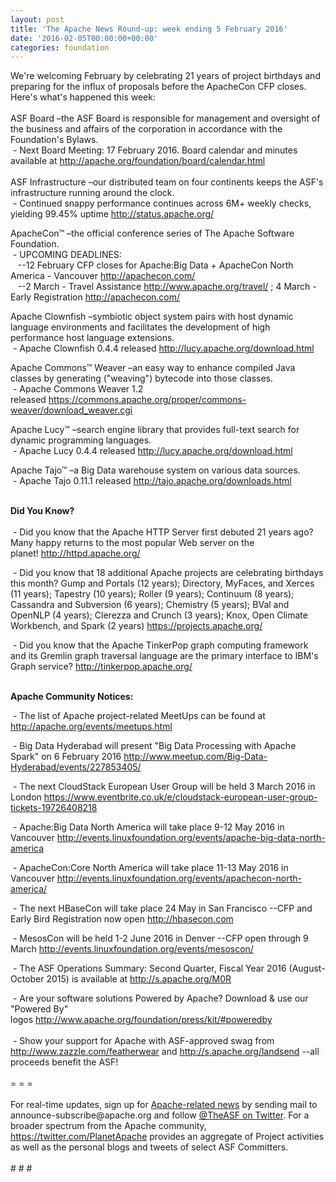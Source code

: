```yaml
---
layout: post
title: 'The Apache News Round-up: week ending 5 February 2016'
date: '2016-02-05T00:00:00+00:00'
categories: foundation
---
```

<div>We're welcoming February by celebrating 21 years of project birthdays and preparing for the influx of proposals before the ApacheCon CFP closes. Here's what's happened this week:</div> 
  <div><br /></div> 
  <div>ASF Board –the ASF Board is responsible for management and oversight of the business and affairs of the corporation in accordance with the Foundation's Bylaws.<br />&nbsp;- Next Board Meeting: 17 February 2016. Board calendar and minutes available at <a href="http://apache.org/foundation/board/calendar.html">http://apache.org/foundation/board/calendar.html</a></div> 
  <div><br /></div> 
  <div>ASF Infrastructure –our distributed team on four continents keeps the ASF's infrastructure running around the clock.</div> 
  <div>&nbsp;- Continued snappy performance continues across 6M+ weekly checks, yielding 99.45% uptime <a href="http://status.apache.org/">http://status.apache.org/</a></div> 
  <div> 
    <p>ApacheCon™ –the official conference series of The Apache Software Foundation.<br />&nbsp;- UPCOMING DEADLINES: <br />&nbsp; &nbsp;--12 February&nbsp;CFP closes for Apache:Big Data +&nbsp;ApacheCon North America - Vancouver&nbsp;<a href="http://apachecon.com/">http://apachecon.com/</a><br />&nbsp; &nbsp;--2 March - Travel Assistance&nbsp;<a href="http://www.apache.org/travel/">http://www.apache.org/travel/</a>&nbsp;; 4 March - Early Registration&nbsp;<a href="http://apachecon.com/">http://apachecon.com/</a></p> 
    <p>Apache Clownfish –symbiotic object system pairs with host dynamic language environments and facilitates the development of high performance host language extensions.<br />&nbsp;- Apache Clownfish 0.4.4 released&nbsp;<a href="http://lucy.apache.org/download.html">http://lucy.apache.org/download.html</a></p> 
  </div> 
  <div> 
    <p>Apache Commons™ Weaver –an easy way to enhance compiled Java classes by generating (&quot;weaving&quot;) bytecode into those classes.<br />&nbsp;- Apache Commons Weaver 1.2 released&nbsp;<a href="https://commons.apache.org/proper/commons-weaver/download_weaver.cgi">https://commons.apache.org/proper/commons-weaver/download_weaver.cgi</a></p> 
    <p>Apache Lucy™ –search engine library that provides full-text search for dynamic programming languages.<br />&nbsp;- Apache Lucy 0.4.4 released&nbsp;<a href="http://lucy.apache.org/download.html">http://lucy.apache.org/download.html</a></p> 
    <p>Apache Tajo™ –a Big Data warehouse system on various data sources.<br />&nbsp;- Apache Tajo 0.11.1 released&nbsp;<a href="http://tajo.apache.org/downloads.html">http://tajo.apache.org/downloads.html</a></p> 
  </div> 
  <div><strong><br />Did You Know?</strong></div> 
  <div><br /></div> 
  <div>&nbsp;- Did you know that the Apache HTTP Server first debuted 21 years ago? Many happy returns to the most popular Web server on the planet!&nbsp;<a href="http://httpd.apache.org/">http://httpd.apache.org/</a></div> 
  <div> 
    <p>&nbsp;- Did you know that 18 additional Apache projects are celebrating birthdays this month? Gump and Portals (12 years); Directory, MyFaces, and Xerces (11 years); Tapestry (10 years); Roller (9 years); Continuum (8 years); Cassandra and Subversion (6 years); Chemistry (5 years); BVal and OpenNLP (4 years); Clerezza and Crunch (3 years); Knox, Open Climate Workbench, and Spark (2 years)&nbsp;<a href="https://projects.apache.org/">https://projects.apache.org/</a></p> 
  </div> 
  <div>&nbsp;- Did you know that the Apache TinkerPop graph computing framework and its Gremlin graph traversal language are the primary interface to IBM's Graph service?&nbsp;<a href="http://tinkerpop.apache.org/">http://tinkerpop.apache.org/</a></div> 
  <div> 
    <div> 
      <p><strong><br />Apache Community Notices:</strong></p> 
      <p><strong></strong>&nbsp;- The list of Apache project-related MeetUps can be found at <a href="http://apache.org/events/meetups.html">http://apache.org/events/meetups.html</a></p> 
      <p>&nbsp;- Big Data Hyderabad will present &quot;Big Data Processing with Apache Spark&quot; on 6 February 2016 <a href="http://www.meetup.com/Big-Data-Hyderabad/events/227853405/">http://www.meetup.com/Big-Data-Hyderabad/events/227853405/</a></p> 
    </div> 
    <p>&nbsp;- The next CloudStack European User Group will be held 3 March 2016 in London&nbsp;<a href="https://www.eventbrite.co.uk/e/cloudstack-european-user-group-tickets-19726408218">https://www.eventbrite.co.uk/e/cloudstack-european-user-group-tickets-19726408218</a></p> 
    <p>&nbsp;- Apache:Big Data North America will take place 9-12 May 2016 in Vancouver&nbsp;<a href="http://events.linuxfoundation.org/events/apache-big-data-north-america">http://events.linuxfoundation.org/events/apache-big-data-north-america</a></p> 
    <p>&nbsp;- ApacheCon:Core North America will take place 11-13 May 2016 in Vancouver&nbsp;<a href="http://events.linuxfoundation.org/events/apachecon-north-america/">http://events.linuxfoundation.org/events/apachecon-north-america/</a></p> 
    <p>&nbsp;- The next HBaseCon will take place 24 May in San Francisco --CFP and Early Bird Registration now open <a href="http://hbasecon.com">http://hbasecon.com</a></p> 
    <p>&nbsp;- MesosCon will be held 1-2 June 2016 in Denver --CFP open through 9 March&nbsp;<a href="http://events.linuxfoundation.org/events/mesoscon/">http://events.linuxfoundation.org/events/mesoscon/</a></p> 
    <div> 
      <p>&nbsp;- The ASF Operations Summary: Second Quarter, Fiscal Year 2016 (August-October 2015) is available at <a href="http://s.apache.org/M0R">http://s.apache.org/M0R</a></p> 
    </div> 
    <div>&nbsp;- Are your software solutions Powered by Apache? Download &amp; use our &quot;Powered By&quot; logos&nbsp;<a href="http://www.apache.org/foundation/press/kit/#poweredby">http://www.apache.org/foundation/press/kit/#poweredby</a></div> 
    <div><br /></div> 
    <div>&nbsp;- Show your support for Apache with ASF-approved swag from <a href="http://www.zazzle.com/featherwear">http://www.zazzle.com/featherwear</a> and&nbsp;<a href="http://s.apache.org/landsend">http://s.apache.org/landsend</a> --all proceeds benefit the ASF!&nbsp;</div> 
    <div><br /></div> 
    <div>= = =</div> 
    <div><br /></div> 
    <div>For real-time updates, sign up for <a href="http://apache.org/foundation/mailinglists.html#foundation-announce">Apache-related news</a> by sending mail to announce-subscribe@apache.org and follow <a href="https://twitter.com/TheASF">@TheASF on Twitter</a>. For a broader spectrum from the Apache community, <a href="http://s.apache.org/landsend">https://twitter.com/PlanetApache</a> provides an aggregate of Project activities as well as the personal blogs and tweets of select ASF Committers.</div> 
    <div><br /></div> 
    <div># # #</div> 
  </div>
